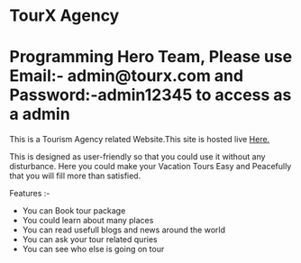 <h1>TourX Agency</h1>

<h1>Programming Hero Team, Please use Email:- admin@tourx.com  and Password:-admin12345 to access as a admin</h1>

This is a Tourism Agency related Website.This site is hosted live <a href='https://tourx-agency.web.app/'> Here.</a>

<p>This is designed as user-friendly so that you could use it without any disturbance. Here you could make your Vacation Tours Easy and Peacefully that you will fill more than satisfied.</p>

Features :-

<ul>
<li>You can Book tour package</li>
<li>You could learn about many places</li>
<li>You can read usefull blogs and news around the world</li>
<li>You can ask your tour related quries</li>
<li>You can see who else is going on tour</li>
</ul>

